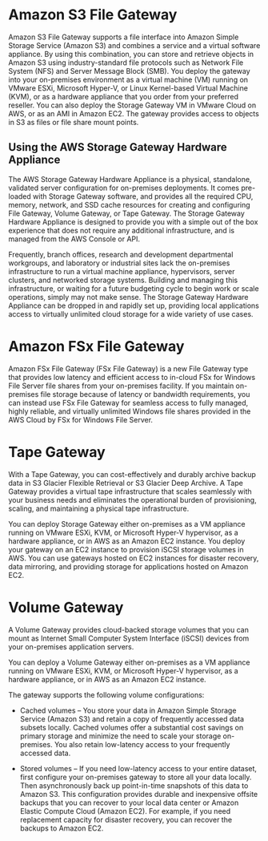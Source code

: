 # Amazon S3 File Gateway

Amazon S3 File Gateway supports a file interface into Amazon Simple Storage Service (Amazon S3) and combines a service and a virtual software appliance. By using this combination, you can store and retrieve objects in Amazon S3 using industry-standard file protocols such as Network File System (NFS) and Server Message Block (SMB). You deploy the gateway into your on-premises environment as a virtual machine (VM) running on VMware ESXi, Microsoft Hyper-V, or Linux Kernel-based Virtual Machine (KVM), or as a hardware appliance that you order from your preferred reseller. You can also deploy the Storage Gateway VM in VMware Cloud on AWS, or as an AMI in Amazon EC2. The gateway provides access to objects in S3 as files or file share mount points.

## Using the AWS Storage Gateway Hardware Appliance

The AWS Storage Gateway Hardware Appliance is a physical, standalone, validated server configuration for on-premises deployments. It comes pre-loaded with Storage Gateway software, and provides all the required CPU, memory, network, and SSD cache resources for creating and configuring File Gateway, Volume Gateway, or Tape Gateway. The Storage Gateway Hardware Appliance is designed to provide you with a simple out of the box experience that does not require any additional infrastructure, and is managed from the AWS Console or API.

Frequently, branch offices, research and development departmental workgroups, and laboratory or industrial sites lack the on-premises infrastructure to run a virtual machine appliance, hypervisors, server clusters, and networked storage systems. Building and managing this infrastructure, or waiting for a future budgeting cycle to begin work or scale operations, simply may not make sense. The Storage Gateway Hardware Appliance can be dropped in and rapidly set up, providing local applications access to virtually unlimited cloud storage for a wide variety of use cases.

# Amazon FSx File Gateway

Amazon FSx File Gateway (FSx File Gateway) is a new File Gateway type that provides low latency and efficient access to in-cloud FSx for Windows File Server file shares from your on-premises facility. If you maintain on-premises file storage because of latency or bandwidth requirements, you can instead use FSx File Gateway for seamless access to fully managed, highly reliable, and virtually unlimited Windows file shares provided in the AWS Cloud by FSx for Windows File Server.

# Tape Gateway

With a Tape Gateway, you can cost-effectively and durably archive backup data in S3 Glacier Flexible Retrieval or S3 Glacier Deep Archive. A Tape Gateway provides a virtual tape infrastructure that scales seamlessly with your business needs and eliminates the operational burden of provisioning, scaling, and maintaining a physical tape infrastructure.

You can deploy Storage Gateway either on-premises as a VM appliance running on VMware ESXi, KVM, or Microsoft Hyper-V hypervisor, as a hardware appliance, or in AWS as an Amazon EC2 instance. You deploy your gateway on an EC2 instance to provision iSCSI storage volumes in AWS. You can use gateways hosted on EC2 instances for disaster recovery, data mirroring, and providing storage for applications hosted on Amazon EC2.

# Volume Gateway

A Volume Gateway provides cloud-backed storage volumes that you can mount as Internet Small Computer System Interface (iSCSI) devices from your on-premises application servers.

You can deploy a Volume Gateway either on-premises as a VM appliance running on VMware ESXi, KVM, or Microsoft Hyper-V hypervisor, as a hardware appliance, or in AWS as an Amazon EC2 instance.

The gateway supports the following volume configurations:

- Cached volumes – You store your data in Amazon Simple Storage Service (Amazon S3) and retain a copy of frequently accessed data subsets locally. Cached volumes offer a substantial cost savings on primary storage and minimize the need to scale your storage on-premises. You also retain low-latency access to your frequently accessed data.

- Stored volumes – If you need low-latency access to your entire dataset, first configure your on-premises gateway to store all your data locally. Then asynchronously back up point-in-time snapshots of this data to Amazon S3. This configuration provides durable and inexpensive offsite backups that you can recover to your local data center or Amazon Elastic Compute Cloud (Amazon EC2). For example, if you need replacement capacity for disaster recovery, you can recover the backups to Amazon EC2.

